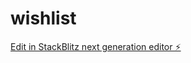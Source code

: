 # wishlist

[Edit in StackBlitz next generation editor ⚡️](https://stackblitz.com/~/github.com/SergeyNash/wishlist)